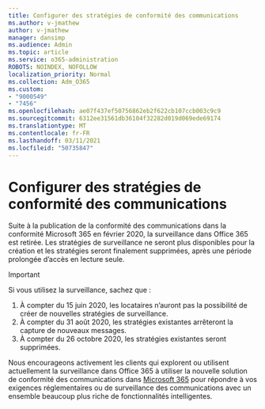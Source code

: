 ```yaml
---
title: Configurer des stratégies de conformité des communications
ms.author: v-jmathew
author: v-jmathew
manager: dansimp
ms.audience: Admin
ms.topic: article
ms.service: o365-administration
ROBOTS: NOINDEX, NOFOLLOW
localization_priority: Normal
ms.collection: Adm_O365
ms.custom:
- "9000549"
- "7456"
ms.openlocfilehash: ae07f437ef50756862eb2f622cb107ccb003c9c9
ms.sourcegitcommit: 6312ee31561db36104f32282d019d069ede69174
ms.translationtype: MT
ms.contentlocale: fr-FR
ms.lasthandoff: 03/11/2021
ms.locfileid: "50735847"
---
```

# <a name="configure-communication-compliance-policies"></a>Configurer des stratégies de conformité des communications

Suite à la publication de la conformité des communications dans la conformité Microsoft 365 en février 2020, la surveillance dans Office 365 est retirée. Les stratégies de surveillance ne seront plus disponibles pour la création et les stratégies seront finalement supprimées, après une période prolongée d’accès en lecture seule.

> [!IMPORTANT]
> Si vous utilisez la surveillance, sachez que :
>
> 1. À compter du 15 juin 2020, les locataires n’auront pas la possibilité de créer de nouvelles stratégies de surveillance.
> 2. À compter du 31 août 2020, les stratégies existantes arrêteront la capture de nouveaux messages.
> 3. À compter du 26 octobre 2020, les stratégies existantes seront supprimées.

Nous encourageons activement les clients qui explorent ou utilisent actuellement la surveillance dans Office 365 à utiliser la nouvelle solution de conformité des communications dans [Microsoft 365](https://go.microsoft.com/fwlink/?linkid=2128593) pour répondre à vos exigences réglementaires ou de surveillance des communications avec un ensemble beaucoup plus riche de fonctionnalités intelligentes.
